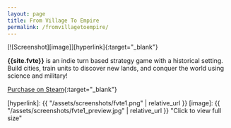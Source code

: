 ```yaml
---
layout: page
title: From Village To Empire
permalink: /fromvillagetoempire/
---
```


[![Screenshot][image]][hyperlink]{:target="_blank"}

**{{site.fvte}}** is an indie turn based strategy game with a historical setting. Build cities, train units to discover new lands, and conquer the world using science and military!

[Purchase on Steam](http://store.steampowered.com/app/791400/){:target="_blank"}


[hyperlink]: {{ "/assets/screenshots/fvte1.png" | relative_url }}
[image]: {{ "/assets/screenshots/fvte1_preview.jpg" | relative_url }} "Click to view full size"
